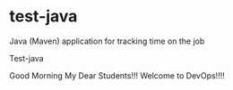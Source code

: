 # test-java
Java (Maven) application for tracking time on the job

Test-java

Good Morning My Dear Students!!! Welcome to DevOps!!!!
